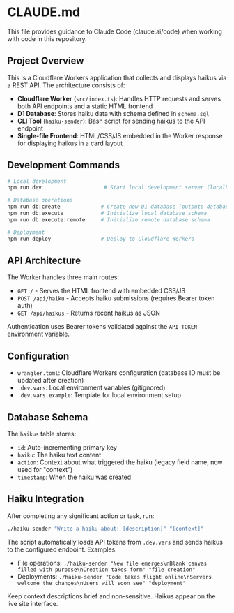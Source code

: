 # CLAUDE.md

This file provides guidance to Claude Code (claude.ai/code) when working with code in this repository.

## Project Overview

This is a Cloudflare Workers application that collects and displays haikus via a REST API. The architecture consists of:

- **Cloudflare Worker** (`src/index.ts`): Handles HTTP requests and serves both API endpoints and a static HTML frontend
- **D1 Database**: Stores haiku data with schema defined in `schema.sql`
- **CLI Tool** (`haiku-sender`): Bash script for sending haikus to the API endpoint
- **Single-file Frontend**: HTML/CSS/JS embedded in the Worker response for displaying haikus in a card layout

## Development Commands

```bash
# Local development
npm run dev                    # Start local development server (localhost:8787)

# Database operations
npm run db:create             # Create new D1 database (outputs database ID)
npm run db:execute            # Initialize local database schema
npm run db:execute:remote     # Initialize remote database schema

# Deployment
npm run deploy                # Deploy to Cloudflare Workers
```

## API Architecture

The Worker handles three main routes:
- `GET /` - Serves the HTML frontend with embedded CSS/JS
- `POST /api/haiku` - Accepts haiku submissions (requires Bearer token auth)
- `GET /api/haikus` - Returns recent haikus as JSON

Authentication uses Bearer tokens validated against the `API_TOKEN` environment variable.

## Configuration

- `wrangler.toml`: Cloudflare Workers configuration (database ID must be updated after creation)
- `.dev.vars`: Local environment variables (gitignored)
- `.dev.vars.example`: Template for local environment setup

## Database Schema

The `haikus` table stores:
- `id`: Auto-incrementing primary key
- `haiku`: The haiku text content
- `action`: Context about what triggered the haiku (legacy field name, now used for "context")
- `timestamp`: When the haiku was created

## Haiku Integration

After completing any significant action or task, run:

```bash
./haiku-sender "Write a haiku about: [description]" "[context]"
```

The script automatically loads API tokens from `.dev.vars` and sends haikus to the configured endpoint. Examples:

- File operations: `./haiku-sender "New file emerges\nBlank canvas filled with purpose\nCreation takes form" "file creation"`
- Deployments: `./haiku-sender "Code takes flight online\nServers welcome the changes\nUsers will soon see" "deployment"`

Keep context descriptions brief and non-sensitive. Haikus appear on the live site interface.